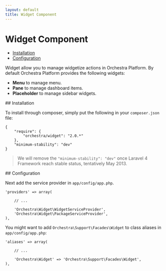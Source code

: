 ```yaml
---
layout: default
title: Widget Component
---
```


Widget Component
==============

* [Installation](#installation)
* [Configuration](#configuration)

<article id="introduction">

Widget allow you to manage widgetize actions in Orchestra Platform. By default Orchestra Platform provides the following widgets:

* **Menu** to manage menu.
* **Pane** to manage dashboard items.
* **Placeholder** to manage sidebar widgets.

</article>

<article id="installation">
## Installation

To install through composer, simply put the following in your `composer.json` file:

	{
		"require": {
			"orchestra/widget": "2.0.*"
		},
		"minimum-stability": "dev"
	}

> We will remove the `"minimum-stability": "dev"` once Laravel 4 Framework reach stable status, tentatively May 2013.

</article>

<article id="configuration">
## Configuration

Next add the service provider in `app/config/app.php`.

	'providers' => array(
		
		// ...
		
		'Orchestra\Widget\WidgetServiceProvider',
		'Orchestra\Widget\PackageServiceProvider',
	),

You might want to add `Orchestra\Support\Facades\Widget` to class aliases in `app/config/app.php`:

	'aliases' => array(
	
		// ...

		'Orchestra\Widget' => 'Orchestra\Support\Facades\Widget',
	),

</article>
